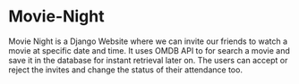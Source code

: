 # Movie-Night

Movie Night is a Django Website where we can invite our friends to watch a movie at specific date and time. It uses OMDB API to for search a movie and save it in the database for instant retrieval later on. The users can accept or reject the invites and change the status of their attendance too.
